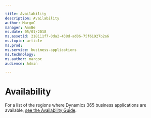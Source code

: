 ```yaml
---

title: Availability
description: Availability
author: MargoC
manager: AnnBe
ms.date: 05/01/2018
ms.assetid: 218111f7-0da2-438d-ad06-75f61927b2a6
ms.topic: article
ms.prod: 
ms.service: business-applications
ms.technology: 
ms.author: margoc
audience: Admin

---
```

#  Availability

For a list of the regions where Dynamics 365 business applications are
available, [see the Availability
Guide](https://aka.ms/dynamics_365_international_availability_deck).
